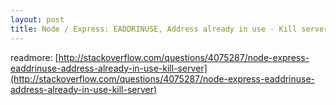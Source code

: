```yaml
---
layout: post
title: Node / Express: EADDRINUSE, Address already in use - Kill server
---
```


readmore: [http://stackoverflow.com/questions/4075287/node-express-eaddrinuse-address-already-in-use-kill-server](http://stackoverflow.com/questions/4075287/node-express-eaddrinuse-address-already-in-use-kill-server)